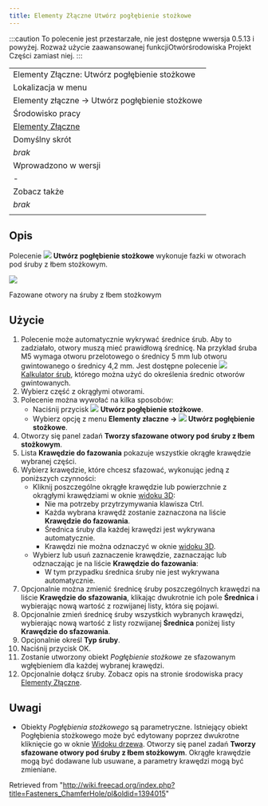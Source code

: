 ```yaml
---
title: Elementy Złączne Utwórz pogłębienie stożkowe
---
```


:::caution
To polecenie jest przestarzałe, nie jest dostępne wwersja 0.5.13 i powyżej. Rozważ użycie zaawansowanej funkcjiOtwórśrodowiska Projekt Części zamiast niej.
:::

|                                                                      |
| -------------------------------------------------------------------- |
| Elementy Złączne: Utwórz pogłębienie stożkowe                        |
| Lokalizacja w menu                                                   |
| Elementy złączne → Utwórz pogłębienie stożkowe                       |
| Środowisko pracy                                                     |
| [Elementy Złączne](/Fasteners_Workbench/pl "Fasteners Workbench/pl") |
| Domyślny skrót                                                       |
| _brak_                                                               |
| Wprowadzono w wersji                                                 |
| -                                                                    |
| Zobacz także                                                         |
| _brak_                                                               |
|                                                                      |

## Opis

Polecenie ![](/images/Fasteners_ChamferHole.svg) **Utwórz pogłębienie stożkowe** wykonuje fazki w otworach pod śruby z łbem stożkowym.

![](/images/Fasteners_ChamferHole_Example.png)

Fazowane otwory na śruby z łbem stożkowym

## Użycie

1. Polecenie może automatycznie wykrywać średnice śrub. Aby to zadziałało, otwory muszą mieć prawidłową średnicę. Na przykład śruba M5 wymaga otworu przelotowego o średnicy 5 mm lub otworu gwintowanego o średnicy 4,2 mm. Jest dostępne polecenie ![](/images/Fasteners_ScrewCalculator.svg) [Kalkulator śrub](/Fasteners_ScrewCalculator/pl "Fasteners ScrewCalculator/pl"), którego można użyć do określenia średnic otworów gwintowanych.
2. Wybierz część z okrągłymi otworami.
3. Polecenie można wywołać na kilka sposobów:
   - Naciśnij przycisk ![](/images/Fasteners_ChamferHole.svg) **Utwórz pogłębienie stożkowe**.
   - Wybierz opcję z menu **Elementy złaczne → ![](/images/Fasteners_ChamferHole.svg) Utwórz pogłębienie stożkowe**.
4. Otworzy się panel zadań **Tworzy sfazowane otwory pod śruby z łbem stożkowym**.
5. Lista **Krawędzie do fazowania** pokazuje wszystkie okrągłe krawędzie wybranej części.
6. Wybierz krawędzie, które chcesz sfazować, wykonując jedną z poniższych czynności:
   - Kliknij poszczególne okrągłe krawędzie lub powierzchnie z okrągłymi krawędziami w oknie [widoku 3D](/3D_view/pl "3D view/pl"):
     - Nie ma potrzeby przytrzymywania klawisza Ctrl.
     - Każda wybrana krawędź zostanie zaznaczona na liście **Krawędzie do fazowania**.
     - Średnica śruby dla każdej krawędzi jest wykrywana automatycznie.
     - Krawędzi nie można odznaczyć w oknie [widoku 3D](/3D_view/pl "3D view/pl").
   - Wybierz lub usuń zaznaczenie krawędzie, zaznaczając lub odznaczając je na liście **Krawędzie do fazowania**:
     - W tym przypadku średnica śruby nie jest wykrywana automatycznie.
7. Opcjonalnie można zmienić średnicę śruby poszczególnych krawędzi na liście **Krawędzie do sfazowania**, klikając dwukrotnie ich pole **Średnica** i wybierając nową wartość z rozwijanej listy, która się pojawi.
8. Opcjonalnie zmień średnicę śruby wszystkich wybranych krawędzi, wybierając nową wartość z listy rozwijanej **Średnica** poniżej listy **Krawędzie do sfazowania**.
9. Opcjonalnie określ **Typ śruby**.
10. Naciśnij przycisk OK.
11. Zostanie utworzony obiekt _Pogłębienie stożkowe_ ze sfazowanym wgłębieniem dla każdej wybranej krawędzi.
12. Opcjonalnie dołącz śruby. Zobacz opis na stronie środowiska pracy [Elementy Złączne](/Fasteners_Workbench/pl#Użycie "Fasteners Workbench/pl").

## Uwagi

- Obiekty _Pogłębienia stożkowego_ są parametryczne. Istniejący obiekt Pogłębienia stożkowego może być edytowany poprzez dwukrotne kliknięcie go w oknie [Widoku drzewa](/Tree_view "Tree view"). Otworzy się panel zadań **Tworzy sfazowane otwory pod śruby z łbem stożkowym**. Okrągłe krawędzie mogą być dodawane lub usuwane, a parametry krawędzi mogą być zmieniane.

Retrieved from "<http://wiki.freecad.org/index.php?title=Fasteners_ChamferHole/pl&oldid=1394015>"
